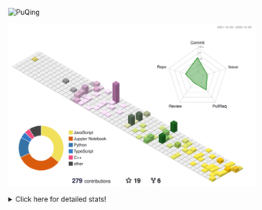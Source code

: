 ![PuQing](https://user-images.githubusercontent.com/27223114/171565019-9a56fae6-b08b-421f-99db-7e830da42371.png)

![](./profile-3d-contrib/profile-season-animate.svg)

<details>
<summary>Click here for detailed stats!</summary>

<!--START_SECTION:waka-->
**I'm a Night 🦉** 

```text
🌞 Morning    46 commits     ███░░░░░░░░░░░░░░░░░░░░░░   11.83% 
🌆 Daytime    130 commits    ████████░░░░░░░░░░░░░░░░░   33.42% 
🌃 Evening    114 commits    ███████░░░░░░░░░░░░░░░░░░   29.31% 
🌙 Night      99 commits     ██████░░░░░░░░░░░░░░░░░░░   25.45%

```


📊 **This Week I Spent My Time On** 

```text
💬 Programming Languages: 
JavaScript               16 hrs 8 mins       ██████████████████░░░░░░░   72.79% 
C++                      2 hrs 28 mins       ██░░░░░░░░░░░░░░░░░░░░░░░   11.19% 
Python                   1 hr 26 mins        █░░░░░░░░░░░░░░░░░░░░░░░░   6.48% 
C                        1 hr 12 mins        █░░░░░░░░░░░░░░░░░░░░░░░░   5.48% 
YAML                     23 mins             ░░░░░░░░░░░░░░░░░░░░░░░░░   1.73%

🔥 Editors: 
VS Code                  22 hrs 10 mins      █████████████████████████   100.0%

💻 Operating System: 
Windows                  15 hrs 51 mins      ██████████████████░░░░░░░   71.5% 
Mac                      6 hrs 19 mins       ███████░░░░░░░░░░░░░░░░░░   28.5%

```


<!--END_SECTION:waka-->
</details>
